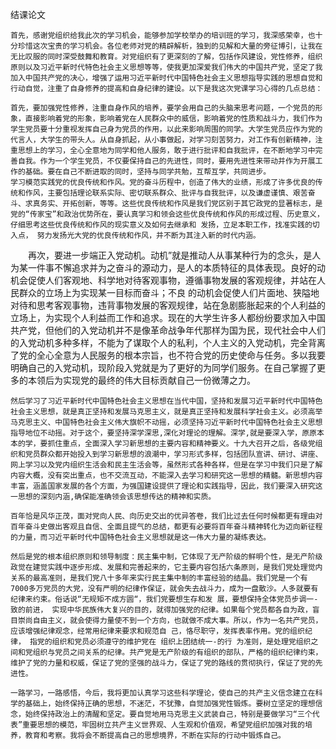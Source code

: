 结课论文

	首先，感谢党组织给我此次的学习机会，能够参加学校举办的培训班的学习，我深感荣幸，也十分珍惜这次宝贵的学习机会。各位老师对党的精辟解析，独到的见解和大量的旁征博引，让我在无比叹服的同时深受鼓舞和教育。对党组织有了更深刻的了解，包括作风建设，党性修养，组织原则以及习近平新时代特色社会主义思想等等，使我更加深爱我们伟大的中国共产党，坚定了我加入中国共产党的决心，增强了运用习近平新时代中国特色社会主义思想指导实践的思想自觉和行动自觉，注重了自身修养的提高和自身纪律的建设。以下是我这次党课学习心得的几点总结：

	首先，要加强党性修养，注重自身作风的培养，要学会用自己的头脑来思考问题，一个党员的形象，直接影响着党的形象，影响着党在人民群众中的威信，影响着党的性质和战斗力，我们作为学生党员要十分重视发挥自己身为党员的作用，以此来影响周围的同学。大学生党员应作为党的代言人，大学生的带头人。从自身抓起，从小事做起，对学习刻苦努力，对工作有创新精神，注重思想上的学习，全心全意地为同学和他人服务，敢于进行批评和自我批评，在不断地学习中完善自我。作为一个学生党员，不仅要保持自己的先进性，同时，要用先进性来带动并作为开展工作的基础。要在自己不断进取的同时，坚持与同学共勉，互帮互学，共同进步。
	学习模范实践党的优良传统和作风。党的奋斗历程中，创造了伟大的业绩，形成了许多优良的传统和作风，主要包括理论联系实际、密切联系群众、批评与自我批评，以及谦虚谨慎、艰苦奋斗、求真务实、开拓创新，等等。这些优良传统和作风是我们党区别于其它政党的显著标志，是党的“传家宝”和政治优势所在，要认真学习和领会这些优良传统和作风的形成过程、历史意义，仔细思考这些优良传统和作风的现实意义及如何去继承和 发扬，立足本职工作，找准实践的切入点， 努力发扬光大党的优良传统和作风，并不断为其注入新的时代内涵。

　　再次，要进一步端正入党动机。动机”就是推动人从事某种行为的念头，是人为某一件事不懈追求并为之奋斗的源动力，是人的本质特征的具体表现。良好的动机会促使人们客观地、科学地对待客观事物，遵循事物发展的客观规律，并站在人民群众的立场上为实现某一目标而奋斗；不良 的动机会促使人们片面地、狭隘地对待和思考客观事物，违背事物发展的客观规律，站在急剧膨胀起来的个人利益的立场上，为实现个人利益而工作和追求。现在的大学生许多人都纷纷要求加入中国共产党，但他们的入党动机并不是像革命战争年代那样为国为民，现代社会中人们的入党动机多种多样，不能为了谋取个人的私利，个人主义的入党动机，完全背离了党的全心全意为人民服务的根本宗旨，也不符合党的历史使命与任务。多以我要明确自己的入党动机，现阶段入党就是为了更好的为同学们服务。在自己掌握了更多的本领后为实现党的最终的伟大目标贡献自己一份微薄之力。

	然后学习了习近平新时代中国特色社会主义思想在当代中国，坚持和发展习近平新时代中国特色社会主义思想，就是真正坚持和发展马克思主义，就是真正坚持和发展科学社会主义。必须高举马克思主义、中国特色社会主义伟大旗帜不动摇，必须坚持习近平新时代中国特色社会主义思想指导地位不动摇。对于这个，要坚持深学深思,深化对理论的理解。深学,就是要深入学，原原本本的学，要抓住重点，全面深入学习新思想的主要内容和精神要义。十九大召开之后，各级党组织和党员群众都开始投入到学习新思想的浪潮中，学习形式多样，包括团队宣讲、研讨、讲座、网上学习以及党内组织生活会和民主生活会等，虽然形式各种各样，但是在学习中我们只是了解内容大概，没有突出重点，也不交流互动，不能深入去学习和研究这一思想的精髓。新思想内容丰富，涵盖国家发展的各个方面，为强国建设提供了理论和实践指导，因此，我们要深入研究这一思想的深刻内涵,确保能准确领会该思想传达的精神和实质。

	百年恰是风华正茂，面对党向人民、向历史交出的优异答卷，我们比过去任何时候都更有理由对百年奋斗史做出客观且自信、全面且提气的总结，都更有必要将百年奋斗精神转化为迈向新征程的力量，而习近平新时代中国特色社会主义思想就是这一伟大力量的凝练表达。

	然后是党的根本组织原则和领导制度：民主集中制，它体现了无产阶级的鲜明个性，是无产阶级政觉在建觉实践中逐步形成、发展和完善起来的，它主要内容包括六条原则，是我们党处理觉内关系的最高准则，是我们党八十多年来实行民主集中制的丰富经验的结晶。我们党是一个有7000多万党员的大党，没有严明的纪律作保证，就会失去战斗力，成为一盘散沙。人多就要有纪律来约束。俗话说“无规矩不成方圆“，我们党要想生存和发 展，要想保持全体党员步调一-致的前进， 实现中华民族伟大复兴的目的，就得加强党的纪律。如果每个党员都各自为政，盲目崇尚自由主义，就会使得力量使不到一个方向，也就做不成大事。所以，作为一名共产党员，应该增强纪律观念，经常用纪律来要求和规范自 己，恪尽职守，发挥表率作用。党的组织纪律， 指党的组织和党员必须遵守的维护党在 组织上团结统一-的行 为准则，是处理党组织之间和党组织与党员之间关系的纪律。共产党是无产阶级的有组织的部队，严格的组织纪律约束，维护了党的力量和权威，保证了党的坚强的战斗力，保证了党的路线的贯彻执行，保证了党的先进性。

	一路学习，一路感悟，今后，我将更加认真学习这些科学理论，使自己的共产主义信念建立在科学的基础上，始终保持正确的思想，不迷茫，不犹豫，自觉加强党性锻炼。要树立坚定的理想信念，始终保持政治上的清醒和坚定。要自觉地用马克思主义武装自己，特别是要做学习“三个代表”重要思想的模范，牢固树立共产主义世界观、人生观和价值观，希望党组织加强对我的培养，教育和考察。我将会不断提高自己的思想境界，不断在实际的行动中锻炼自己。

